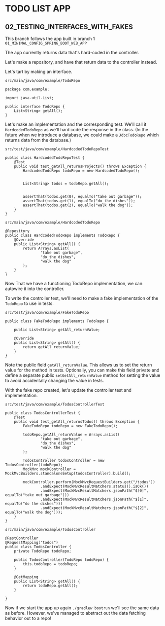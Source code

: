 # TODO LIST APP
## 02_TESTING_INTERFACES_WITH_FAKES

This branch follows the app built in branch 1 `01_MINIMAL_CONFIG_SPRING_BOOT_WEB_APP`

The app currently returns data that's hard-coded in the controller.

Let's make a repository, and have that return data to the controller instead.

Let's tart by making an interface.

`src/main/java/com/example/TodoRepo`

```
package com.example;

import java.util.List;

public interface TodoRepo {
    List<String> getAll();
}
```

Let's make an implementation and the corresponding test. We'll call it `HardcodedTodoRepo` as we'll hard code the response in the class. (In the future when we introduce a database, we could make a `JdbcTodoRepo` which returns data from the database.)

`src/test/java/com/example/HardcodedTodoRepoTest`
```
public class HardcodedTodoRepoTest {
    @Test
    public void test_getAll_returnsProjects() throws Exception {
        HardcodedTodoRepo todoRepo = new HardcodedTodoRepo();


        List<String> todos = todoRepo.getAll();


        assertThat(todos.get(0), equalTo("take out garbage"));
        assertThat(todos.get(1), equalTo("do the dishes"));
        assertThat(todos.get(2), equalTo("walk the dog"));
    }
}
```

`src/main/java/com/example/HardcodedTodoRepo`
```
@Repository
public class HardcodedTodoRepo implements TodoRepo {
    @Override
    public List<String> getAll() {
        return Arrays.asList(
                "take out garbage",
                "do the dishes",
                "walk the dog"
        );
    }
}
```

Now That we have a functioning TodoRepo implementation, we can autowire it into the controller.

To write the controller test, we'll need to make a fake implementation of the `TodoRepo` to use in tests.

`src/test/java/com/example/FakeTodoRepo`
```
public class FakeTodoRepo implements TodoRepo {

    public List<String> getAll_returnValue;

    @Override
    public List<String> getAll() {
        return getAll_returnValue;
    }
}
```

Note the public field `getAll_returnValue`. This allows us to set the return value for the method in tests. Optionally, you can make this field private and define a separate public `setGetAll_returnValue` method for setting the value to avoid accidentally changing the value in tests.

With the fake repo created, let's update the controller test and implementation.

`src/test/java/com/example/TodosControllerTest`
```
public class TodosControllerTest {
    @Test
    public void test_getAll_returnsTodos() throws Exception {
        FakeTodoRepo todoRepo = new FakeTodoRepo();

        todoRepo.getAll_returnValue = Arrays.asList(
                "take out garbage",
                "do the dishes",
                "walk the dog"
        );

        TodosController todosController = new TodosController(todoRepo);
        MockMvc mockController = MockMvcBuilders.standaloneSetup(todosController).build();

        mockController.perform(MockMvcRequestBuilders.get("/todos"))
                .andExpect(MockMvcResultMatchers.status().isOk())
                .andExpect(MockMvcResultMatchers.jsonPath("$[0]", equalTo("take out garbage")))
                .andExpect(MockMvcResultMatchers.jsonPath("$[1]", equalTo("do the dishes")))
                .andExpect(MockMvcResultMatchers.jsonPath("$[2]", equalTo("walk the dog")));
    }
}
```

`src/main/java/com/example/TodosController`
```
@RestController
@RequestMapping("todos")
public class TodosController {
    private TodoRepo todoRepo;

    public TodosController(TodoRepo todoRepo) {
        this.todoRepo = todoRepo;
    }

    @GetMapping
    public List<String> getAll() {
        return todoRepo.getAll();
    }

}
```

Now if we start the app up again `./gradlew bootrun` we'll see the same data as before.
However, we've managed to abstract out the data fetching behavior out to a repo!
